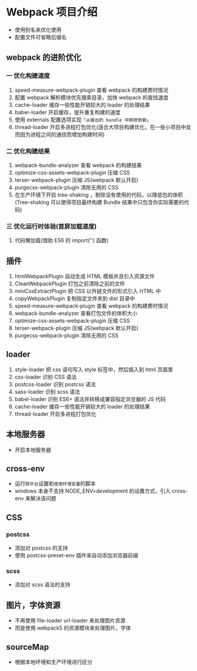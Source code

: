 # Webpack 项目介绍

- 使用别名来优化使用
- 配置文件可省略后缀名

## webpack 的进阶优化

### 一 优化构建速度

1. speed-measure-webpack-plugin 查看 webpack 的构建费时情况
2. 配置 webpack 解析模块优先搜索目录，加快 webpack 的查找速度
3. cache-loader 缓存一些性能开销较大的 loader 的处理结果
4. baber-loader 开启缓存，提升重复构建的速度
5. 使用 externals 配置选项实现`「从输出的 bundle 中排除依赖」`
6. thread-loader 开启多进程打包优化(适合大项目构建优化，在一些小项目中反而因为进程之间的通信而增加构建时间)

### 二 优化构建结果

1. webpack-bundle-analyzer 查看 webpack 的构建结果
2. optimize-css-assets-webpack-plugin 压缩 CSS
3. terser-webpack-plugin 压缩 JS(webpack 默认开启)
4. purgecss-webpack-plugin 清除无用的 CSS
5. 在生产环境下开启 tree-shaking ，剔除没有使用的代码，以降低包的体积(Tree-shaking 可以使得项目最终构建 Bundle 结果中只包含你实际需要的代码)

### 三 优化运行时体验(首屏加载速度)

1. 代码懒加载(借助 ES6 的 import('') 函数)

## 插件

1. htmlWebpackPlugin 自动生成 HTML 模板并且引入资源文件
2. CleanWebpackPlugin 打包之前清除之前的文件
3. miniCssExtractPlugin 把 CSS 以外链文件的形式引入 HTML 中
4. copyWebpackPlugin 复制指定文件夹到 dist 目录中
5. speed-measure-webpack-plugin 查看 webpack 的构建费时情况
6. webpack-bundle-analyzer 查看打包文件的体积大小
7. optimize-css-assets-webpack-plugin 压缩 CSS
8. terser-webpack-plugin 压缩 JS(webpack 默认开启)
9. purgecss-webpack-plugin 清除无用的 CSS

## loader

1. style-loader 把 css 语句写入 style 标签中，然后插入到 html 页面里
2. css-loader 识别 CSS 语法
3. postcss-loader 识别 postcss 语法
4. sass-loader 识别 scss 语法
5. babel-loader 识别 ES6+ 语法并转移成兼容指定浏览器的 JS 代码
6. cache-loader 缓存一些性能开销较大的 loader 的处理结果
7. thread-loader 开启多进程打包优化

## 本地服务器

- 开启本地服务器

## cross-env

- 运行`跨平台`设置和`使用环境变量`的脚本
- windows 本身不支持 NODE_ENV=development 的设置方式，引入 cross-env 来解决该问题

## CSS

### postcss

- 添加对 postcss 的支持
- 使用 postcss-preset-env 插件来自动添加浏览器前缀

### scss

- 添加对 scss 语法的支持

## 图片，字体资源

- 不再使用 file-loader url-loader 来处理图片资源
- 而是使用 webpack5 的资源模块来处理图片，字体

## sourceMap

- 根据本地环境和生产环境进行区分
